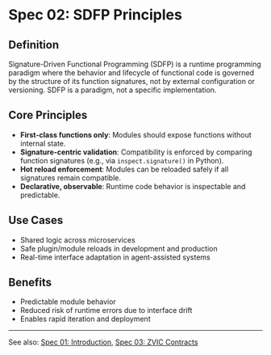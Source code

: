 
# Spec 02: SDFP Principles

## Definition

Signature-Driven Functional Programming (SDFP) is a runtime programming paradigm where the behavior and lifecycle of functional code is governed by the structure of its function signatures, not by external configuration or versioning. SDFP is a paradigm, not a specific implementation.


## Core Principles

- **First-class functions only**: Modules should expose functions without internal state.
- **Signature-centric validation**: Compatibility is enforced by comparing function signatures (e.g., via `inspect.signature()` in Python).
- **Hot reload enforcement**: Modules can be reloaded safely if all signatures remain compatible.
- **Declarative, observable**: Runtime code behavior is inspectable and predictable.


## Use Cases

- Shared logic across microservices
- Safe plugin/module reloads in development and production
- Real-time interface adaptation in agent-assisted systems


## Benefits

- Predictable module behavior
- Reduced risk of runtime errors due to interface drift
- Enables rapid iteration and deployment

---

See also: [Spec 01: Introduction](spec-01-Introduction.md), [Spec 03: ZVIC Contracts](spec-03-ZVIC-Contracts.md)
